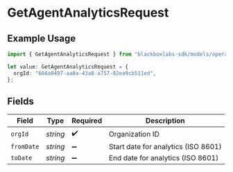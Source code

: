 # GetAgentAnalyticsRequest

## Example Usage

```typescript
import { GetAgentAnalyticsRequest } from "blackboxlabs-sdk/models/operations";

let value: GetAgentAnalyticsRequest = {
  orgId: "666a8497-aa8a-43a8-a757-82ea9cb511ed",
};
```

## Fields

| Field                               | Type                                | Required                            | Description                         |
| ----------------------------------- | ----------------------------------- | ----------------------------------- | ----------------------------------- |
| `orgId`                             | *string*                            | :heavy_check_mark:                  | Organization ID                     |
| `fromDate`                          | *string*                            | :heavy_minus_sign:                  | Start date for analytics (ISO 8601) |
| `toDate`                            | *string*                            | :heavy_minus_sign:                  | End date for analytics (ISO 8601)   |
